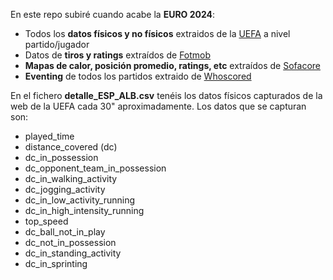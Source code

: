 En este repo subiré cuando acabe la **EURO 2024**:
- Todos los **datos físicos y no físicos** extraidos de la <ins>UEFA</ins> a nivel partido/jugador
- Datos de **tiros y ratings** extraídos de <ins>Fotmob</ins>
- **Mapas de calor, posición promedio, ratings, etc** extraídos de <ins>Sofacore</ins>
- **Eventing** de todos los partidos extraido de <ins>Whoscored</ins>

En el fichero **detalle_ESP_ALB.csv** tenéis los datos físicos capturados de la web de la UEFA cada 30" aproximadamente. Los datos que se capturan son:
- played_time
- distance_covered (dc)
- dc_in_possession  
- dc_opponent_team_in_possession
- dc_in_walking_activity
- dc_jogging_activity
- dc_in_low_activity_running
- dc_in_high_intensity_running
- top_speed
- dc_ball_not_in_play
- dc_not_in_possession
- dc_in_standing_activity
- dc_in_sprinting
